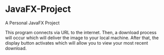 # JavaFX-Project
A Personal JavaFX Project

This program connects via URL to the internet. 
Then, a download process will occur which will deliver the image to your local machine. 
After that, the display button activates which will allow you to view your most recent download.
